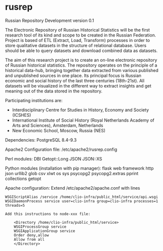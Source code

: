 rusrep
======

Russian Repository
Development version 0.1

The Electronic Repository of Russian Historical Statistics will be the first research tool of its kind and scope to be created in the Russian Federation. Project is based of ETL (Extract, Load, Transform) processes in order to store qualitative datasets in the structure of relational database. Users should be able to query datasets and download combined data as datasets.

The aim of this research project is to create an on-line electronic repository of Russian historical statistics. The repository operates on the principle of a historical data-hub, bringing together data extracted from various published and unpublished sources in one place. Its principal focus is Russian economic and social history of the last three centuries (18th-21st). All datasets will be visualized in the different way to extract insights and get meaning out of the data stored in the repository.

Participating institutions are:
- Interdisciplinary Centre for Studies in History, Economy and Society (ICSHES)
- International Institute of Social History (Royal Netherlands Academy of Arts and Sciences), Amsterdam, Netherlands
- New Economic School, Moscow, Russia (NES)

Dependencies:
PostgreSQL 8.4-9.3
<p>
Apache2
Configuration file: /etc/apache2/rusrep.config
</p>

Perl modules: DBI Getopt::Long JSON JSON::XS

Python modules (installation with pip manager):
	flask web framework
	http
	json
	urllib2
	glob
	csv
	xlwt
	os
	sys
	psycopg2
	psycopg2.extras
	pprint
	collections
	getopt

Apache configuration:
	Extend /etc/apache2/apache.conf with lines

	WSGIScriptAlias /service /home/clio-infra/public_html/service/api.wsgi
	WSGIDaemonProcess service user=clio-infra group=clio-infra processes=1 threads=5

	Add this instructions to node-xxx file:

    	<Directory /home/clio-infra/public_html/service>
        WSGIProcessGroup service
        WSGIApplicationGroup service
        Order deny,allow
        Allow from all
    	</Directory>
